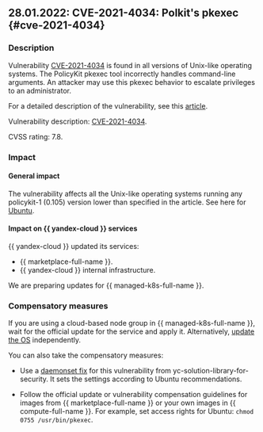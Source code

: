 ## 28.01.2022: CVE-2021-4034: Polkit's pkexec {#cve-2021-4034}

### Description

Vulnerability [CVE-2021-4034](https://ubuntu.com/security/notices/USN-5252-1) is found in all versions of Unix-like operating systems. The PolicyKit pkexec tool incorrectly handles command-line arguments. An attacker may use this pkexec behavior to escalate privileges to an administrator.

For a detailed description of the vulnerability, see this [article](https://www.openwall.com/lists/oss-security/2022/01/25/11).

Vulnerability description: [CVE-2021-4034](https://ubuntu.com/security/notices/USN-5252-1).

CVSS rating: 7.8.

### Impact

#### General impact

The vulnerability affects all the Unix-like operating systems running any policykit-1 (0.105) version lower than specified in the article. See here for [Ubuntu](https://ubuntu.com/security/notices/USN-5252-1).

#### Impact on {{ yandex-cloud }} services

{{ yandex-cloud }} updated its services:

* {{ marketplace-full-name }}.
* {{ yandex-cloud }} internal infrastructure.

We are preparing updates for {{ managed-k8s-full-name }}.

### Compensatory measures

If you are using a cloud-based node group in {{ managed-k8s-full-name }}, wait for the official update for the service and apply it. Alternatively, [update the OS](https://ubuntu.com/security/notices/USN-5252-1) independently.

You can also take the compensatory measures:

* Use a [daemonset fix](https://github.com/yandex-cloud/yc-solution-library-for-security/tree/master/kubernetes-security/cve-quickfix/CVE-2021-4034) for this vulnerability from yc-solution-library-for-security. It sets the settings according to Ubuntu recommendations.

* Follow the official update or vulnerability compensation guidelines for images from {{ marketplace-full-name }} or your own images in {{ compute-full-name }}. For example, set access rights for Ubuntu: `chmod 0755 /usr/bin/pkexec`.